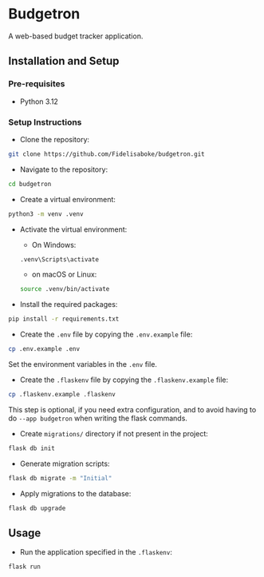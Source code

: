 # Budgetron
A web-based budget tracker application.

## Installation and Setup
### Pre-requisites
- Python 3.12

### Setup Instructions
- Clone the repository:
```bash
git clone https://github.com/Fidelisaboke/budgetron.git
```

- Navigate to the repository:
```bash
cd budgetron
```

- Create a virtual environment:
```bash
python3 -m venv .venv
```

- Activate the virtual environment:
    - On Windows:
    ```bash
    .venv\Scripts\activate
    ```
    - on macOS or Linux:
    ```bash
    source .venv/bin/activate
    ```

- Install the required packages:
```bash
pip install -r requirements.txt
```

- Create the `.env` file by copying the `.env.example` file:
```bash
cp .env.example .env
```

Set the environment variables in the `.env` file.

- Create the `.flaskenv` file by copying the `.flaskenv.example` file:
```bash
cp .flaskenv.example .flaskenv
```
This step is optional, if you need extra configuration, and to avoid having to do 
`--app budgetron` when writing the flask commands.

- Create `migrations/` directory if not present in the project:
```bash
flask db init
```

- Generate migration scripts:
```bash
flask db migrate -m "Initial"
```

- Apply migrations to the database:
```bash
flask db upgrade
```

## Usage
- Run the application specified in the `.flaskenv`:
```bash
flask run
```

